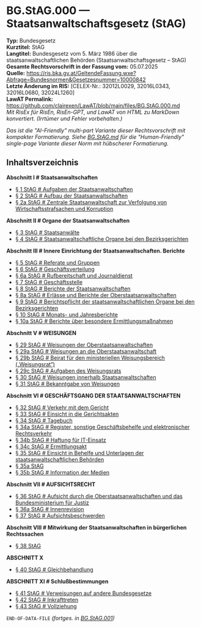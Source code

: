 # BG.StAG.000 — Staatsanwaltschaftsgesetz (StAG)
**Typ:** Bundesgesetz  
**Kurztitel:** StAG  
**Langtitel:** Bundesgesetz vom 5. März 1986 über die staatsanwaltschaftlichen Behörden (Staatsanwaltschaftsgesetz – StAG)  
**Gesamte Rechtsvorschrift in der Fassung vom:** 05.07.2025  
**Quelle:** https://ris.bka.gv.at/GeltendeFassung.wxe?Abfrage=Bundesnormen&Gesetzesnummer=10000842  
**Letzte Änderung im RIS:** [CELEX-Nr.: 32012L0029, 32016L0343, 32016L0680, 32024L1260]  
**LawAT Permalink:** https://github.com/clairexen/LawAT/blob/main/files/BG.StAG.000.md  
*Mit RisEx für RisEn, RisEn-GPT, und LawAT von HTML zu MarkDown konvertiert. (Irrtümer und Fehler vorbehalten.)*

*Das ist die "AI-Friendly" multi-part Variante dieser Rechtsvorschrift mit kompakter Formatierung. Siehe [BG.StAG.md](BG.StAG.md) für die "Human-Friendly" single-page Variante dieser Norm mit hübscherer Formatierung.*

## Inhaltsverzeichnis

**Abschnitt I # Staatsanwaltschaften**  
* [§ 1 StAG # Aufgaben der Staatsanwaltschaften](BG.StAG.001.md#-1-stag--aufgaben-der-staatsanwaltschaften)  
* [§ 2 StAG # Aufbau der Staatsanwaltschaften](BG.StAG.001.md#-2-stag--aufbau-der-staatsanwaltschaften)  
* [§ 2a StAG # Zentrale Staatsanwaltschaft zur Verfolgung von Wirtschaftsstrafsachen und Korruption](BG.StAG.001.md#-2a-stag--zentrale-staatsanwaltschaft-zur-verfolgung-von-wirtschaftsstrafsachen-und-korruption)

**Abschnitt II # Organe der Staatsanwaltschaften**  
* [§ 3 StAG # Staatsanwälte](BG.StAG.001.md#-3-stag--staatsanwälte)  
* [§ 4 StAG # Staatsanwaltschaftliche Organe bei den Bezirksgerichten](BG.StAG.001.md#-4-stag--staatsanwaltschaftliche-organe-bei-den-bezirksgerichten)

**Abschnitt III # Innere Einrichtung der Staatsanwaltschaften. Berichte**  
* [§ 5 StAG # Referate und Gruppen](BG.StAG.001.md#-5-stag--referate-und-gruppen)  
* [§ 6 StAG # Geschäftsverteilung](BG.StAG.001.md#-6-stag--geschäftsverteilung)  
* [§ 6a StAG # Rufbereitschaft und Journaldienst](BG.StAG.001.md#-6a-stag--rufbereitschaft-und-journaldienst)  
* [§ 7 StAG # Geschäftsstelle](BG.StAG.001.md#-7-stag--geschäftsstelle)  
* [§ 8 StAG # Berichte der Staatsanwaltschaften](BG.StAG.001.md#-8-stag--berichte-der-staatsanwaltschaften)  
* [§ 8a StAG # Erlässe und Berichte der Oberstaatsanwaltschaften](BG.StAG.001.md#-8a-stag--erlässe-und-berichte-der-oberstaatsanwaltschaften)  
* [§ 9 StAG # Berichtspflicht der staatsanwaltschaftlichen Organe bei den Bezirksgerichten](BG.StAG.001.md#-9-stag--berichtspflicht-der-staatsanwaltschaftlichen-organe-bei-den-bezirksgerichten)  
* [§ 10 StAG # Monats- und Jahresberichte](BG.StAG.001.md#-10-stag--monats--und-jahresberichte)  
* [§ 10a StAG # Berichte über besondere Ermittlungsmaßnahmen](BG.StAG.001.md#-10a-stag--berichte-über-besondere-ermittlungsmaßnahmen)

**Abschnitt V # WEISUNGEN**  
* [§ 29 StAG # Weisungen der Oberstaatsanwaltschaften](BG.StAG.002.md#-29-stag--weisungen-der-oberstaatsanwaltschaften)  
* [§ 29a StAG # Weisungen an die Oberstaatsanwaltschaft](BG.StAG.002.md#-29a-stag--weisungen-an-die-oberstaatsanwaltschaft)  
* [§ 29b StAG # Beirat für den ministeriellen Weisungsbereich („Weisungsrat“)](BG.StAG.002.md#-29b-stag--beirat-für-den-ministeriellen-weisungsbereich-weisungsrat)  
* [§ 29c StAG # Aufgaben des Weisungsrats](BG.StAG.002.md#-29c-stag--aufgaben-des-weisungsrats)  
* [§ 30 StAG # Weisungen innerhalb Staatsanwaltschaften](BG.StAG.002.md#-30-stag--weisungen-innerhalb-staatsanwaltschaften)  
* [§ 31 StAG # Bekanntgabe von Weisungen](BG.StAG.002.md#-31-stag--bekanntgabe-von-weisungen)

**Abschnitt VI # GESCHÄFTSGANG DER STAATSANWALTSCHAFTEN**  
* [§ 32 StAG # Verkehr mit dem Gericht](BG.StAG.002.md#-32-stag--verkehr-mit-dem-gericht)  
* [§ 33 StAG # Einsicht in die Gerichtsakten](BG.StAG.002.md#-33-stag--einsicht-in-die-gerichtsakten)  
* [§ 34 StAG # Tagebuch](BG.StAG.002.md#-34-stag--tagebuch)  
* [§ 34a StAG # Register, sonstige Geschäftsbehelfe und elektronischer Rechtsverkehr](BG.StAG.002.md#-34a-stag--register-sonstige-geschäftsbehelfe-und-elektronischer-rechtsverkehr)  
* [§ 34b StAG # Haftung für IT-Einsatz](BG.StAG.002.md#-34b-stag--haftung-für-it-einsatz)  
* [§ 34c StAG # Ermittlungsakt](BG.StAG.002.md#-34c-stag--ermittlungsakt)  
* [§ 35 StAG # Einsicht in Behelfe und Unterlagen der staatsanwaltschaftlichen Behörden](BG.StAG.002.md#-35-stag--einsicht-in-behelfe-und-unterlagen-der-staatsanwaltschaftlichen-behörden)  
* [§ 35a StAG](BG.StAG.002.md#-35a-stag)  
* [§ 35b StAG # Information der Medien](BG.StAG.002.md#-35b-stag--information-der-medien)

**Abschnitt VII # AUFSICHTSRECHT**  
* [§ 36 StAG # Aufsicht durch die Oberstaatsanwaltschaften und das Bundesministerium für Justiz](BG.StAG.002.md#-36-stag--aufsicht-durch-die-oberstaatsanwaltschaften-und-das-bundesministerium-für-justiz)  
* [§ 36a StAG # Innenrevision](BG.StAG.002.md#-36a-stag--innenrevision)  
* [§ 37 StAG # Aufsichtsbeschwerden](BG.StAG.002.md#-37-stag--aufsichtsbeschwerden)

**Abschnitt VIII # Mitwirkung der Staatsanwaltschaften in bürgerlichen Rechtssachen**  
* [§ 38 StAG](BG.StAG.002.md#-38-stag)

**ABSCHNITT X**  
* [§ 40 StAG # Gleichbehandlung](BG.StAG.002.md#-40-stag--gleichbehandlung)

**ABSCHNITT XI # Schlußbestimmungen**  
* [§ 41 StAG # Verweisungen auf andere Bundesgesetze](BG.StAG.003.md#-41-stag--verweisungen-auf-andere-bundesgesetze)  
* [§ 42 StAG # Inkrafttreten](BG.StAG.003.md#-42-stag--inkrafttreten)  
* [§ 43 StAG # Vollziehung](BG.StAG.003.md#-43-stag--vollziehung)

`END-OF-DATA-FILE` *(fortges. in [BG.StAG.001](BG.StAG.001.md))*
